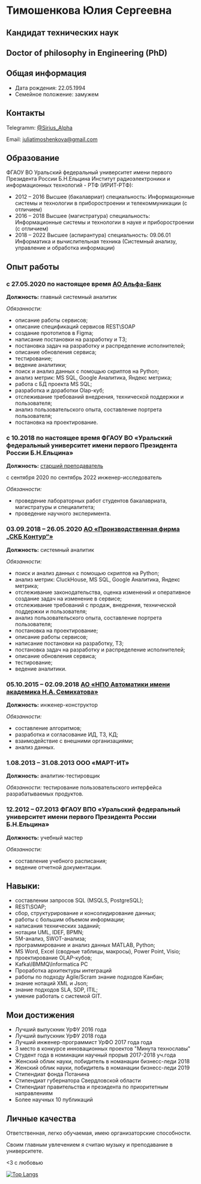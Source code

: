 # Тимошенкова Юлия Сергеевна

## Кандидат технических наук

## Doctor of philosophy in Engineering (PhD)

## Общая информация

* Дата рождения: 22.05.1994 
* Семейное положение: замужем    

## Контакты

Telegramm: [@Sirius_Alpha](https://t.me/Sirius_Alpha)

Email: 
[juliatimoshenkova@gmail.com](juliatimoshenkova@gmail.com)

## Образование

ФГАОУ ВО Уральский федеральный университет имени первого Президента России Б.Н.Ельцина
Институт радиоэлектроники и информационных технологий - РТФ (ИРИТ-РТФ):
* 2012 – 2016 Высшее (бакалавриат) специальность: Информационные системы и технологии в приборостроении и телекоммуникации (с отличием)
* 2016 – 2018 Высшее (магистратура) специальность: Информационные системы и технологии в науке и приборостроении (с отличием)
* 2018 – 2022 Высшее (аспирантура) специальность: 09.06.01 Информатика и вычислительная техника (Системный анализу, управление и обработка информации)

## Опыт работы

### с 27.05.2020 по настоящее время [АО Альфа-Банк](https://alfabank.ru/)

**Должность:** главный системный аналитик 

*Обязанности:*
* описание работы сервисов;
* описание спецификаций сервисов REST\SOAP
* создание прототипов в Figma; 
* написание постановки на разработку и ТЗ; 
* постановка задач на разработку и распределение исполнителей; 
* описание обновления сервиса; 
* тестирование; 
* ведение аналитики;
* поиск и анализ данных с помощью скриптов на Python; 
* анализ метрик: MS SQL, Google Аналитика, Яндекс метрика; 
* работа с БД проекта MS SQL; 
* разработка и доработки Olap-куб; 
* отслеживание требований внедрения, технической поддержки и пользователя; 
* анализ пользовательского опыта, составление портрета пользователя; 
* постановка на проектирование.

### с 10.2018 по настоящее время ФГАОУ ВО «Уральский федеральный университет имени первого Президента России Б.Н.Ельцина» 

**Должность:** [старший преподаватель](https://urfu.ru/ru/about/personal-pages/personal/person/julia.timoshenkova/)

с сентября 2020 по сентябрь 2022 инженер-исследователь 

*Обязанности:* 
* проведение лабораторных работ студентов бакалавриата, магистратуры и специалитета; 
* проведение научного эксперимента.

### 03.09.2018 – 26.05.2020  [АО «Производственная фирма „СКБ Контур“»](https://kontur.ru/)

**Должность:** системный аналитик 

*Обязанности:*
* поиск и анализ данных с помощью скриптов на Python; 
* анализ метрик: CluckHouse, MS SQL, Google Аналитика, Яндекс метрика; 
* отслеживание законодательства, оценка изменений и оперативное создание задач на изменение в сервисе; 
* отслеживание требований с продаж, внедрения, технической поддержки и пользователя; 
* анализ пользовательского опыта, составление портрета пользователя; 
* постановка на проектирование; 
* описание работы сервисов; 
* написание постановки на разработку, ТЗ;
* постановка задач на разработку и распределение исполнителей; 
* описание обновления сервиса; 
* тестирование; 
* ведение аналитики. 

### 05.10.2015 – 02.09.2018  [АО «НПО Автоматики имени академика Н.А. Семихатова»](https://www.npoa.ru/)

**Должность:** инженер-конструктор 

*Обязанности:*
* составление алгоритмов; 
* разработка и согласование ИД, ТЗ, КД; 
* взаимодействие с внешними организациями; 
* анализ данных. 

### 1.08.2013 – 31.08.2013  ООО «МАРТ-ИТ» 

**Должность:** аналитик-тестировщик 

*Обязанности:* тестирование пользовательского интерфейса разрабатываемых продуктов.

### 12.2012 – 07.2013 ФГАОУ ВПО «Уральский федеральный университет имени первого Президента России Б.Н.Ельцина» 

**Должность:** учебный мастер 

*Обязанности:*  
* составление учебного расписания; 
* ведение отчетной документации. 

## Навыки: 

* составлении запросов SQL (MSQLS, PostgreSQL);
* REST\SOAP;
* сбор, структурирование и консолидирование данных; 
* работы с большим объемом информации; 
* написания технических заданий; 
* нотации UML, IDEF, BPMN; 
* 5M-анализ, SWOT-анализа; 
* программирование и анализ данных MATLAB, Python; 
* MS Word, Excel (сводные таблицы, макросы), Power Point, Visio; 
* проектирование OLAP-кубов;  
* Kafka\IBMMQ\Informatica PC
* Проработка архитектуры интеграций
* работы по подходу Agile/Scram знание подходов Канбан;  
* знание нотаций XML и Json;  
* знание подходов SLA, SDP, ITIL;  
* умение работать с системой GIT. 

## Мои достижения
* Лучший выпускник УрФУ 2016 года
* Лучший выпускник УрФУ 2018 года
* Лучший инженер-программист УрФО 2017 года года
* 3 место в конкурсе инновационных проектов "Минута технославы"
* Студент года в номинации научный прорыв 2017-2018 уч.года
* Женский облик науки, побидитель в номанации бизнесс-леди 2018
* Женский облик науки, побидитель в номанации бизнесс-леди 2019
* Стипендиат фонда Потанина
* Стипендиат губернатора Свердловской области
* Стипендиат правительства и президента по приоритетным направлениям
* Более научных 10 публикаций

## Личные качества

Ответственная, легко обучаемая, имею организаторские способности. 

Своим главным увлечением я считаю музыку и преподавание в университете.

<3 c любовью

[![Top Langs](https://github-readme-stats.vercel.app/api/top-langs/?username=YuliaTimoshenkova&layout=compact)](https://github.com/YuliaTimoshenkova/)

